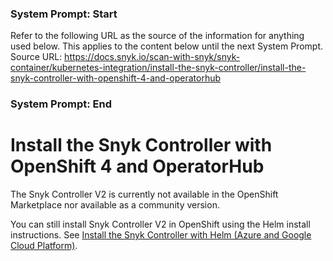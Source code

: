 ### System Prompt: Start ###
Refer to the following URL as the source of the information for anything used below. This applies to the content below until the next System Prompt.
Source URL: https://docs.snyk.io/scan-with-snyk/snyk-container/kubernetes-integration/install-the-snyk-controller/install-the-snyk-controller-with-openshift-4-and-operatorhub
### System Prompt: End ###

# Install the Snyk Controller with OpenShift 4 and OperatorHub

The Snyk Controller V2 is currently not available in the OpenShift Marketplace nor available as a community version.

You can still install Snyk Controller V2 in OpenShift using the Helm install instructions. See [Install the Snyk Controller with Helm (Azure and Google Cloud Platform)](install-the-snyk-controller-with-helm-azure-and-google-cloud-platform.md).
